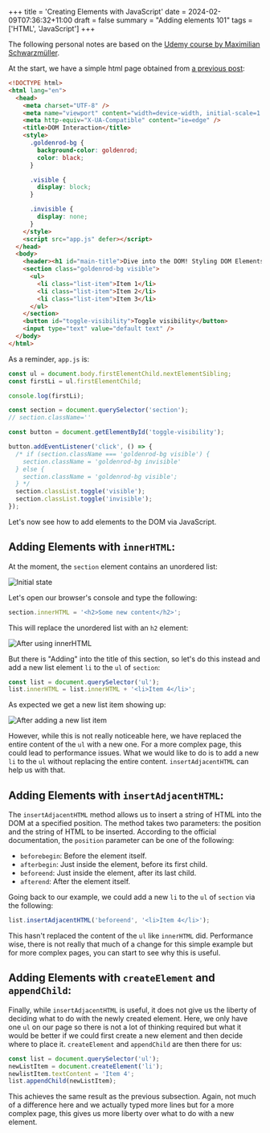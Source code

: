 +++
title = 'Creating Elements with JavaScript'
date = 2024-02-09T07:36:32+11:00
draft = false
summary = "Adding elements 101"
tags = ['HTML', 'JavaScript']
+++

The following personal notes are based on the [Udemy course by Maximilian Schwarzmüller](https://www.udemy.com/course/javascript-the-complete-guide-2020-beginner-advanced/).

At the start, we have a simple html page obtained from [a previous post](/posts/styling_dom_elements/):

```html
<!DOCTYPE html>
<html lang="en">
  <head>
    <meta charset="UTF-8" />
    <meta name="viewport" content="width=device-width, initial-scale=1.0" />
    <meta http-equiv="X-UA-Compatible" content="ie=edge" />
    <title>DOM Interaction</title>
    <style>
      .goldenrod-bg {
        background-color: goldenrod;
        color: black;
      }

      .visible {
        display: block;
      }

      .invisible {
        display: none;
      }
    </style>
    <script src="app.js" defer></script>
  </head>
  <body>
    <header><h1 id="main-title">Dive into the DOM! Styling DOM Elements</h1></header>
    <section class="goldenrod-bg visible">
      <ul>
        <li class="list-item">Item 1</li>
        <li class="list-item">Item 2</li>
        <li class="list-item">Item 3</li>
      </ul>
    </section>
    <button id="toggle-visibility">Toggle visibility</button>
    <input type="text" value="default text" />
  </body>
</html>
```

As a reminder, `app.js` is:

```javascript
const ul = document.body.firstElementChild.nextElementSibling;
const firstLi = ul.firstElementChild;

console.log(firstLi);

const section = document.querySelector('section');
// section.className=''

const button = document.getElementById('toggle-visibility');

button.addEventListener('click', () => {
  /* if (section.className === 'goldenrod-bg visible') {
    section.className = 'goldenrod-bg invisible'
  } else {
    section.className = 'goldenrod-bg visible';
  } */
  section.classList.toggle('visible');
  section.classList.toggle('invisible');
});
```

Let's now see how to add elements to the DOM via JavaScript.

## Adding Elements with `innerHTML`:

At the moment, the `section` element contains an unordered list:

![Initial state](/images/javascript/adding_element_js_innerhtml_start.png)

Let's open our browser's console and type the following:

```javascript
section.innerHTML = '<h2>Some new content</h2>';
``` 

This will replace the unordered list with an `h2` element:

![After using innerHTML](/images/javascript/adding_element_js_innerhtml_h2.png)

But there is "Adding" into the title of this section, so let's do this instead and add a new list element `li` to the `ul` of `section`:

```javascript
const list = document.querySelector('ul');
list.innerHTML = list.innerHTML + '<li>Item 4</li>';
```

As expected we get a new list item showing up:

![After adding a new list item](/images/javascript/adding_element_js_innerhtml_li.png)

However, while this is not really noticeable here, we have replaced the entire content of the `ul` with a new one. For a more complex page, this could lead to performance issues. What we would like to do is to add a new `li` to the `ul` without replacing the entire content. `insertAdjacentHTML` can help us with that.

## Adding Elements with `insertAdjacentHTML`:

The `insertAdjacentHTML` method allows us to insert a string of HTML into the DOM at a specified position. The method takes two parameters: the position and the string of HTML to be inserted. According to the official documentation, the `position` parameter can be one of the following:
- `beforebegin`: Before the element itself.
- `afterbegin`: Just inside the element, before its first child.
- `beforeend`: Just inside the element, after its last child.
- `afterend`: After the element itself.

Going back to our example, we could add a new `li` to the `ul` of `section` via the following:

```javascript
list.insertAdjacentHTML('beforeend', '<li>Item 4</li>');
```

This hasn't replaced the content of the `ul` like `innerHTML` did. Performance wise, there is not really that much of a change for this simple example but for more complex pages, you can start to see why this is useful.

## Adding Elements with `createElement` and `appendChild`:

Finally, while `insertAdjacentHTML` is useful, it does not give us the liberty of deciding what to do with the newly created element. Here, we only have one `ul` on our page so there is not a lot of thinking required but what it would be better if we could first create a new element and then decide where to place it. `createElement` and `appendChild` are then there for us:

```javascript
const list = document.querySelector('ul');
newListItem = document.createElement('li');
newlistItem.textContent = 'Item 4';
list.appendChild(newListItem);
```

This achieves the same result as the previous subsection. Again, not much of a difference here and we actually typed more lines but for a more complex page, this gives us more liberty over what to do with a new element.